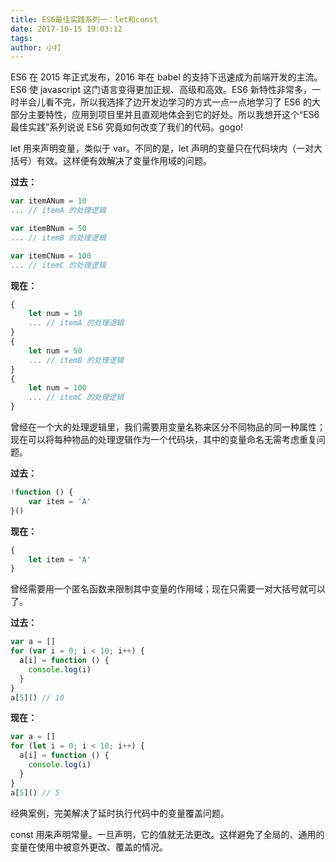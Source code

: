 ```yaml
---
title: ES6最佳实践系列一：let和const
date: 2017-10-15 19:03:12
tags:
author: 小打
---
```


ES6 在 2015 年正式发布，2016 年在 babel 的支持下迅速成为前端开发的主流。ES6 使 javascript 这门语言变得更加正规、高级和高效。ES6 新特性非常多，一时半会儿看不完，所以我选择了边开发边学习的方式一点一点地学习了 ES6 的大部分主要特性，应用到项目里并且直观地体会到它的好处。所以我想开这个“ES6最佳实践”系列说说 ES6 究竟如何改变了我们的代码。gogo!

let 用来声明变量，类似于 var。不同的是，let 声明的变量只在代码块内（一对大括号）有效。这样便有效解决了变量作用域的问题。

**过去：**

``` js
var itemANum = 10
... // itemA 的处理逻辑

var itemBNum = 50
... // itemB 的处理逻辑

var itemCNum = 100
... // itemC 的处理逻辑
```

**现在：**

``` js
{
    let num = 10
    ... // itemA 的处理逻辑
}
{
    let num = 50
    ... // itemB 的处理逻辑
}
{
    let num = 100
    ... // itemC 的处理逻辑
}
```

曾经在一个大的处理逻辑里，我们需要用变量名称来区分不同物品的同一种属性；现在可以将每种物品的处理逻辑作为一个代码块，其中的变量命名无需考虑重复问题。

**过去：**

``` js
!function () {
    var item = 'A'
}()
```

**现在：**

``` js
{
    let item = 'A'
}
```

曾经需要用一个匿名函数来限制其中变量的作用域；现在只需要一对大括号就可以了。

**过去：**

``` js
var a = []
for (var i = 0; i < 10; i++) {
  a[i] = function () {
    console.log(i)
  }
}
a[5]() // 10
```

**现在：**

``` js
var a = []
for (let i = 0; i < 10; i++) {
  a[i] = function () {
    console.log(i)
  }
}
a[5]() // 5
```

经典案例，完美解决了延时执行代码中的变量覆盖问题。

const 用来声明常量。一旦声明，它的值就无法更改。这样避免了全局的、通用的变量在使用中被意外更改、覆盖的情况。